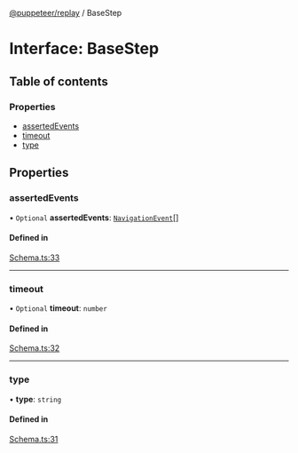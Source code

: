 [@puppeteer/replay](../README.md) / BaseStep

# Interface: BaseStep

## Table of contents

### Properties

- [assertedEvents](BaseStep.md#assertedevents)
- [timeout](BaseStep.md#timeout)
- [type](BaseStep.md#type)

## Properties

### assertedEvents

• `Optional` **assertedEvents**: [`NavigationEvent`](Schema.NavigationEvent.md)[]

#### Defined in

[Schema.ts:33](https://github.com/puppeteer/replay/blob/main/src/Schema.ts#L33)

---

### timeout

• `Optional` **timeout**: `number`

#### Defined in

[Schema.ts:32](https://github.com/puppeteer/replay/blob/main/src/Schema.ts#L32)

---

### type

• **type**: `string`

#### Defined in

[Schema.ts:31](https://github.com/puppeteer/replay/blob/main/src/Schema.ts#L31)
